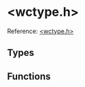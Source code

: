 # \<wctype.h\>

Reference: [\<wctype.h\>](https://en.cppreference.com/w/c/wctype)

## Types

## Functions

